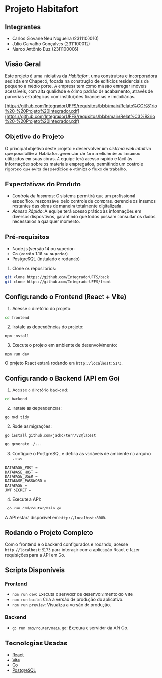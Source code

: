 # Projeto Habitafort

## Integrantes
- Carlos Giovane Neu Nogueira (2311100010)
- Júlio Carvalho Gonçalves (2311100012)
- Marco Antônio Duz (2311100006)

## Visão Geral

Este projeto é uma iniciativa da *Habitafort*, uma construtora e incorporadora sediada em Chapecó, focada na construção de edifícios residenciais de pequeno a médio porte. A empresa tem como missão entregar imóveis acessíveis, com alta qualidade e ótimo padrão de acabamento, através de parcerias estratégicas com instituições financeiras e imobiliárias.

[https://github.com/IntegradorUFFS/requisitos/blob/main/Relato%CC%81rio%20-%20Projeto%20Integrador.pdf](https://github.com/IntegradorUFFS/requisitos/blob/main/Relat%C3%B3rio%20-%20Projeto%20Integrador.pdf)

## Objetivo do Projeto

O principal objetivo deste projeto é desenvolver um *sistema web intuitivo* que possibilite à Habitafort gerenciar de forma eficiente os insumos utilizados em suas obras. A equipe terá acesso rápido e fácil às informações sobre os materiais empregados, permitindo um controle rigoroso que evita desperdícios e otimiza o fluxo de trabalho.

## Expectativas do Produto

-  ⁠*Controle de Insumos*: O sistema permitirá que um profissional específico, responsável pelo controle de compras, gerencie os insumos restantes das obras de maneira totalmente digitalizada.
-  ⁠*Acesso Rápido*: A equipe terá acesso prático às informações em diversos dispositivos, garantindo que todos possam consultar os dados necessários a qualquer momento.

## Pré-requisitos

- Node.js (versão 14 ou superior)
- Go (versão 1.16 ou superior)
- PostgreSQL (instalado e rodando)

1. Clone os repositórios:
   
```bash
git clone https://github.com/IntegradorUFFS/back
git clone https://github.com/IntegradorUFFS/front
```

## Configurando o Frontend (React + Vite)

1. Acesse o diretório do projeto:

```bash
cd frontend
```

2. Instale as dependências do projeto:

```bash
npm install
```

3. Execute o projeto em ambiente de desenvolvimento:

```bash
npm run dev
```

O projeto React estará rodando em `http://localhost:5173`.

## Configurando o Backend (API em Go)

1. Acesse o diretório backend:

```bash
cd backend
```

2. Instale as dependências:

```bash
go mod tidy
```

2. Rode as migrações:

```bash
go install github.com/jackc/tern/v2@latest

go generate ./...
```

3. Configure o PostgreSQL e defina as variáveis de ambiente no arquivo `.env`:

```bash
DATABASE_PORT = 
DATABASE_HOST = 
DATABASE_USER = 
DATABASE_PASSWORD = 
DATABASE = 
JWT_SECRET = 
```

4. Execute a API:

```bash
 go run cmd/router/main.go
```

A API estará disponível em `http://localhost:8080`.

## Rodando o Projeto Completo

Com o frontend e o backend configurados e rodando, acesse `http://localhost:5173` para interagir com a aplicação React e fazer requisições para a API em Go.

## Scripts Disponíveis

### Frontend

- `npm run dev`: Executa o servidor de desenvolvimento do Vite.
- `npm run build`: Cria a versão de produção do aplicativo.
- `npm run preview`: Visualiza a versão de produção.

### Backend

- `go run cmd/router/main.go`: Executa o servidor da API Go.

## Tecnologias Usadas

- [React](https://reactjs.org/)
- [Vite](https://vitejs.dev/)
- [Go](https://golang.org/)
- [PostgreSQL](https://www.postgresql.org/)
